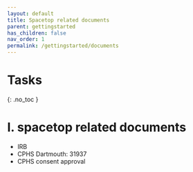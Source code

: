 ```yaml
---
layout: default
title: Spacetop related documents
parent: gettingstarted
has_children: false
nav_order: 1
permalink: /gettingstarted/documents
---
```


# Tasks
{: .no_toc }

# I. spacetop related documents
* IRB
* CPHS Dartmouth: 31937
* CPHS consent approval
